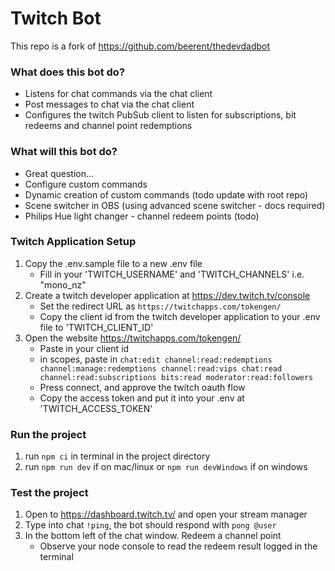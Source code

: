 # Twitch Bot

This repo is a fork of https://github.com/beerent/thedevdadbot

### What does this bot do?

 - Listens for chat commands via the chat client
 - Post messages to chat via the chat client
 - Configures the twitch PubSub client to listen for subscriptions, bit redeems and channel point redemptions

### What will this bot do?

 - Great question...
 - Configure custom commands
 - Dynamic creation of custom commands (todo update with root repo)
 - Scene switcher in OBS (using advanced scene switcher - docs required)
 - Philips Hue light changer - channel redeem points (todo)

### Twitch Application Setup

1. Copy the .env.sample file to a new .env file
   - Fill in your 'TWITCH_USERNAME' and 'TWITCH_CHANNELS' i.e. "mono_nz"
2. Create a twitch developer application at https://dev.twitch.tv/console
   - Set the redirect URL as `https://twitchapps.com/tokengen/`
   - Copy the client id from the twitch developer application to your .env file to 'TWITCH_CLIENT_ID'
3. Open the website https://twitchapps.com/tokengen/
   - Paste in your client id
   - in scopes, paste in `chat:edit channel:read:redemptions channel:manage:redemptions channel:read:vips chat:read channel:read:subscriptions bits:read moderator:read:followers`
   - Press connect, and approve the twitch oauth flow
   - Copy the access token and put it into your .env at 'TWITCH_ACCESS_TOKEN'

### Run the project

1. run `npm ci` in terminal in the project directory
2. run `npm run dev` if on mac/linux or `npm run devWindows` if on windows

### Test the project

1. Open to https://dashboard.twitch.tv/ and open your stream manager
2. Type into chat `!ping`, the bot should respond with `pong @user`
3. In the bottom left of the chat window. Redeem a channel point
   - Observe your node console to read the redeem result logged in the terminal
